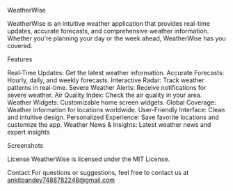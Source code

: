 WeatherWise


WeatherWise is an intuitive weather application that provides real-time updates, accurate forecasts, and comprehensive weather information. Whether you're planning your day or the week ahead, WeatherWise has you covered.


Features

Real-Time Updates: Get the latest weather information.
Accurate Forecasts: Hourly, daily, and weekly forecasts.
Interactive Radar: Track weather patterns in real-time.
Severe Weather Alerts: Receive notifications for severe weather.
Air Quality Index: Check the air quality in your area.
Weather Widgets: Customizable home screen widgets.
Global Coverage: Weather information for locations worldwide.
User-Friendly Interface: Clean and intuitive design.
Personalized Experience: Save favorite locations and customize the app.
Weather News & Insights: Latest weather news and expert insights

Screenshots


License
WeatherWise is licensed under the MIT License.



Contact
For questions or suggestions, feel free to contact us at ankitpandey7488782248@gmail.com

